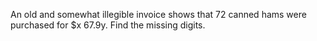 An old and somewhat illegible invoice shows that 72 canned hams were purchased for \$x 67.9y. Find the missing digits.